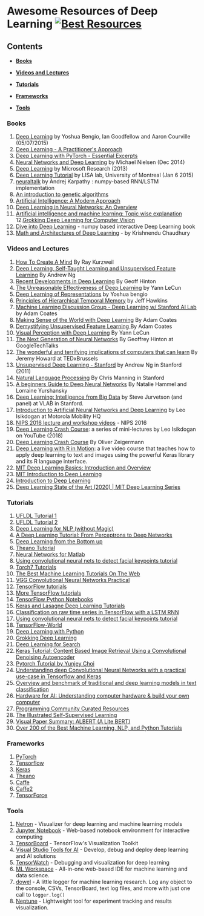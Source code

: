# Awesome Resources of Deep Learning [![Best Resources](https://cdn.rawgit.com/sindresorhus/awesome/d7305f38d29fed78fa85652e3a63e154dd8e8829/media/badge.svg)](https://github.com/sindresorhus/awesome)

## Contents

* **[Books](#books)**

* **[Videos and Lectures](#videos-and-lectures)**  

* **[Tutorials](#tutorials)**  

* **[Frameworks](#frameworks)**  

* **[Tools](#tools)**  


### Books

1.  [Deep Learning](http://www.deeplearningbook.org/) by Yoshua Bengio, Ian Goodfellow and Aaron Courville  (05/07/2015)
2.  [Deep Learning - A Practitioner's Approach](https://www.amazon.com.au/Deep-Learning-Practitioners-Josh-Patterson-ebook/dp/B074D5YF1D)
3. [Deep Learning with PyTorch - Essential Excerpts](https://pytorch.org/assets/deep-learning/Deep-Learning-with-PyTorch.pdf)
4.  [Neural Networks and Deep Learning](http://neuralnetworksanddeeplearning.com/) by  Michael Nielsen (Dec 2014)
5.  [Deep Learning](http://research.microsoft.com/pubs/209355/DeepLearning-NowPublishing-Vol7-SIG-039.pdf) by Microsoft Research (2013)
6.  [Deep Learning Tutorial](http://deeplearning.net/tutorial/deeplearning.pdf) by LISA lab, University of Montreal (Jan 6 2015)
7.  [neuraltalk](https://github.com/karpathy/neuraltalk) by Andrej Karpathy : numpy-based RNN/LSTM implementation
8.  [An introduction to genetic algorithms](http://www.boente.eti.br/fuzzy/ebook-fuzzy-mitchell.pdf)
9.  [Artificial Intelligence: A Modern Approach](http://aima.cs.berkeley.edu/)
10.  [Deep Learning in Neural Networks: An Overview](http://arxiv.org/pdf/1404.7828v4.pdf)
11.  [Artificial intelligence and machine learning: Topic wise explanation](https://leonardoaraujosantos.gitbooks.io/artificial-inteligence/)
12.[Grokking Deep Learning for Computer Vision](https://www.manning.com/books/grokking-deep-learning-for-computer-vision)
13. [Dive into Deep Learning](https://d2l.ai/) - numpy based interactive Deep Learning book
14. [Math and Architectures of Deep Learning](https://www.manning.com/books/math-and-architectures-of-deep-learning) - by Krishnendu Chaudhury


### Videos and Lectures

1.  [How To Create A Mind](https://www.youtube.com/watch?v=RIkxVci-R4k) By Ray Kurzweil
2.  [Deep Learning, Self-Taught Learning and Unsupervised Feature Learning](https://www.youtube.com/watch?v=n1ViNeWhC24) By Andrew Ng
3.  [Recent Developments in Deep Learning](https://www.youtube.com/watch?v=vShMxxqtDDs&amp;index=3&amp;list=PL78U8qQHXgrhP9aZraxTT5-X1RccTcUYT) By Geoff Hinton
4.  [The Unreasonable Effectiveness of Deep Learning](https://www.youtube.com/watch?v=sc-KbuZqGkI) by Yann LeCun
5.  [Deep Learning of Representations](https://www.youtube.com/watch?v=4xsVFLnHC_0) by Yoshua bengio
6.  [Principles of Hierarchical Temporal Memory](https://www.youtube.com/watch?v=6ufPpZDmPKA) by Jeff Hawkins
7.  [Machine Learning Discussion Group - Deep Learning w/ Stanford AI Lab](https://www.youtube.com/watch?v=2QJi0ArLq7s&amp;list=PL78U8qQHXgrhP9aZraxTT5-X1RccTcUYT) by Adam Coates
8.  [Making Sense of the World with Deep Learning](http://vimeo.com/80821560) By Adam Coates
9.  [Demystifying Unsupervised Feature Learning ](https://www.youtube.com/watch?v=wZfVBwOO0-k) By Adam Coates
10.  [Visual Perception with Deep Learning](https://www.youtube.com/watch?v=3boKlkPBckA) By Yann LeCun
11.  [The Next Generation of Neural Networks](https://www.youtube.com/watch?v=AyzOUbkUf3M) By Geoffrey Hinton at GoogleTechTalks
12.  [The wonderful and terrifying implications of computers that can learn](http://www.ted.com/talks/jeremy_howard_the_wonderful_and_terrifying_implications_of_computers_that_can_learn) By Jeremy Howard at TEDxBrussels
13.  [Unsupervised Deep Learning - Stanford](http://web.stanford.edu/class/cs294a/handouts.html) by Andrew Ng in Stanford (2011)
14.  [Natural Language Processing](http://web.stanford.edu/class/cs224n/handouts/) By Chris Manning in Stanford
15.  [A beginners Guide to Deep Neural Networks](http://googleresearch.blogspot.com/2015/09/a-beginners-guide-to-deep-neural.html) By Natalie Hammel and Lorraine Yurshansky
16.  [Deep Learning: Intelligence from Big Data](https://www.youtube.com/watch?v=czLI3oLDe8M) by Steve Jurvetson (and panel) at VLAB in Stanford.
17. [Introduction to Artificial Neural Networks and Deep Learning](https://www.youtube.com/watch?v=FoO8qDB8gUU) by Leo Isikdogan at Motorola Mobility HQ
18. [NIPS 2016 lecture and workshop videos](https://nips.cc/Conferences/2016/Schedule) - NIPS 2016
19. [Deep Learning Crash Course](https://www.youtube.com/watch?v=oS5fz_mHVz0&list=PLWKotBjTDoLj3rXBL-nEIPRN9V3a9Cx07): a series of mini-lectures by Leo Isikdogan on YouTube (2018)
20. [Deep Learning Crash Course](https://www.manning.com/livevideo/deep-learning-crash-course) By Oliver Zeigermann
21. [Deep Learning with R in Motion](https://www.manning.com/livevideo/deep-learning-with-r-in-motion): a live video course that teaches how to apply deep learning to text and images using the powerful Keras library and its R language interface.
22. [MIT Deep Learning Basics: Introduction and Overview](https://www.youtube.com/watch?v=O5xeyoRL95U)
23. [MIT Introduction to Deep Learning](https://www.youtube.com/watch?v=njKP3FqW3Sk)
24. [Introduction to Deep Learning](https://www.youtube.com/user/Zan560)
25. [Deep Learning State of the Art (2020) | MIT Deep Learning Series](https://www.youtube.com/watch?v=0VH1Lim8gL8)



### Tutorials

1.  [UFLDL Tutorial 1](http://deeplearning.stanford.edu/wiki/index.php/UFLDL_Tutorial)
2.  [UFLDL Tutorial 2](http://ufldl.stanford.edu/tutorial/supervised/LinearRegression/)
3.  [Deep Learning for NLP (without Magic)](http://www.socher.org/index.php/DeepLearningTutorial/DeepLearningTutorial)
4.  [A Deep Learning Tutorial: From Perceptrons to Deep Networks](http://www.toptal.com/machine-learning/an-introduction-to-deep-learning-from-perceptrons-to-deep-networks)
5.  [Deep Learning from the Bottom up](http://www.metacademy.org/roadmaps/rgrosse/deep_learning)
6.  [Theano Tutorial](http://deeplearning.net/tutorial/deeplearning.pdf)
7.  [Neural Networks for Matlab](http://uk.mathworks.com/help/pdf_doc/nnet/nnet_ug.pdf)
8.  [Using convolutional neural nets to detect facial keypoints tutorial](http://danielnouri.org/notes/2014/12/17/using-convolutional-neural-nets-to-detect-facial-keypoints-tutorial/)
9.  [Torch7 Tutorials](https://github.com/clementfarabet/ipam-tutorials/tree/master/th_tutorials)
10.  [The Best Machine Learning Tutorials On The Web](https://github.com/josephmisiti/machine-learning-module)
11. [VGG Convolutional Neural Networks Practical](http://www.robots.ox.ac.uk/~vgg/practicals/cnn/index.html)
12. [TensorFlow tutorials](https://github.com/nlintz/TensorFlow-Tutorials)
13. [More TensorFlow tutorials](https://github.com/pkmital/tensorflow_tutorials)
13. [TensorFlow Python Notebooks](https://github.com/aymericdamien/TensorFlow-Examples)
14. [Keras and Lasagne Deep Learning Tutorials](https://github.com/Vict0rSch/deep_learning)
15. [Classification on raw time series in TensorFlow with a LSTM RNN](https://github.com/guillaume-chevalier/LSTM-Human-Activity-Recognition)
16. [Using convolutional neural nets to detect facial keypoints tutorial](http://danielnouri.org/notes/2014/12/17/using-convolutional-neural-nets-to-detect-facial-keypoints-tutorial/)
17. [TensorFlow-World](https://github.com/astorfi/TensorFlow-World)
18. [Deep Learning with Python](https://www.manning.com/books/deep-learning-with-python)
19. [Grokking Deep Learning](https://www.manning.com/books/grokking-deep-learning)
20. [Deep Learning for Search](https://www.manning.com/books/deep-learning-for-search)
21. [Keras Tutorial: Content Based Image Retrieval Using a Convolutional Denoising Autoencoder](https://blog.sicara.com/keras-tutorial-content-based-image-retrieval-convolutional-denoising-autoencoder-dc91450cc511)
22. [Pytorch Tutorial by Yunjey Choi](https://github.com/yunjey/pytorch-tutorial)
23. [Understanding deep Convolutional Neural Networks with a practical use-case in Tensorflow and Keras](https://ahmedbesbes.com/understanding-deep-convolutional-neural-networks-with-a-practical-use-case-in-tensorflow-and-keras.html)
24. [Overview and benchmark of traditional and deep learning models in text classification](https://ahmedbesbes.com/overview-and-benchmark-of-traditional-and-deep-learning-models-in-text-classification.html)
25. [Hardware for AI: Understanding computer hardware & build your own computer](https://github.com/MelAbgrall/HardwareforAI)
26. [Programming Community Curated Resources](https://hackr.io/tutorials/learn-artificial-intelligence-ai)
27. [The Illustrated Self-Supervised Learning](https://amitness.com/2020/02/illustrated-self-supervised-learning/)
28. [Visual Paper Summary: ALBERT (A Lite BERT)](https://amitness.com/2020/02/albert-visual-summary/)
29. [Over 200 of the Best Machine Learning, NLP, and Python Tutorials](https://medium.com/machine-learning-in-practice/over-200-of-the-best-machine-learning-nlp-and-python-tutorials-2018-edition-dd8cf53cb7dc)


### Frameworks

1. [PyTorch](https://github.com/pytorch/pytorch)
2. [Tensorflow](https://github.com/tensorflow/tensorflow)
3. [Keras](https://github.com/keras-team/keras)
4. [Theano](http://deeplearning.net/software/theano/)
5. [Caffe](https://github.com/BVLC/caffe)
6. [Caffe2](https://github.com/caffe2/caffe2)
7. [TensorForce](https://github.com/reinforceio/tensorforce)



### Tools

1.  [Netron](https://github.com/lutzroeder/netron) - Visualizer for deep learning and machine learning models
2.  [Jupyter Notebook](http://jupyter.org) - Web-based notebook environment for interactive computing
3.  [TensorBoard](https://github.com/tensorflow/tensorboard) - TensorFlow's Visualization Toolkit
4.  [Visual Studio Tools for AI](https://visualstudio.microsoft.com/downloads/ai-tools-vs) - Develop, debug and deploy deep learning and AI solutions
5.  [TensorWatch](https://github.com/microsoft/tensorwatch) - Debugging and visualization for deep learning
6. [ML Workspace](https://github.com/ml-tooling/ml-workspace) - All-in-one web-based IDE for machine learning and data science.
7.  [dowel](https://github.com/rlworkgroup/dowel) - A little logger for machine learning research. Log any object to the console, CSVs, TensorBoard, text log files, and more with just one call to `logger.log()`
8.  [Neptune](https://neptune.ml/) - Lightweight tool for experiment tracking and results visualization. 
